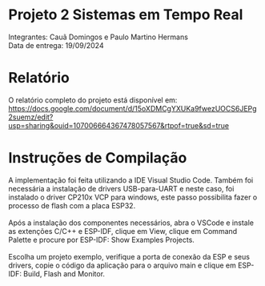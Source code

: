 # Projeto 2 Sistemas em Tempo Real

Integrantes: Cauã Domingos e Paulo Martino Hermans<br>
Data de entrega: 19/09/2024<br>

# Relatório

O relatório completo do projeto está disponível em: https://docs.google.com/document/d/15oXDMCgYXUKa9fwezUOCS6JEPg2suemz/edit?usp=sharing&ouid=107006664367478057567&rtpof=true&sd=true

# Instruções de Compilação

A implementação foi feita utilizando a IDE Visual Studio Code. Também foi necessária a instalação de drivers USB-para-UART e neste caso, foi instalado o driver CP210x VCP para windows, este passo possibilita fazer o processo de flash com a placa ESP32.<br><br>
Após a instalação dos componentes necessários, abra o VSCode e instale as extenções C/C++ e ESP-IDF, clique em View, clique em Command Palette e procure por ESP-IDF: Show Examples Projects.<br><br>
Escolha um projeto exemplo, verifique a porta de conexão da ESP e seus drivers, copie o código da aplicação para o arquivo main e clique em ESP-IDF: Build, Flash and Monitor.

